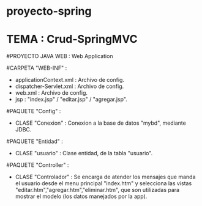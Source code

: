 # proyecto-spring

# TEMA : Crud-SpringMVC

#PROYECTO JAVA WEB : Web Application

#CARPETA "WEB-INF" :
  
  - applicationContext.xml : Archivo de config.
  - dispatcher-Servlet.xml : Archivo de config.
  - web.xml : Archivo de config.  
  - jsp :   "index.jsp" / "editar.jsp" / "agregar.jsp".
  
#PAQUETE "Config" : 
  
  - CLASE "Conexion" :   Conexion a la base de datos "mybd", mediante JDBC.
  
#PAQUETE "Entidad" :   
  
  - CLASE "usuario" :   Clase entidad, de la tabla "usuario".
  
#PAQUETE "Controller" : 
  
  - CLASE "Controlador" :  Se encarga de atender los mensajes que manda
    el usuario desde el menu principal "index.htm" y selecciona las vistas
    "editar.htm","agregar.htm","eliminar.htm", que son utilizadas para 
     mostrar el modelo (los datos manejados por la app).
  
          
